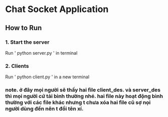 # Chat Socket Application
 
## How to Run
### 1. Start the server 
Run ' python server.py ' in terminal
### 2. Clients
Run ' python client.py ' in a new terminal
### note. ở đây mọi người sẽ thấy hai file client_des. và server_des thì mọi người cứ tải bình thường nhé. hai file này hoạt động bình thường với các file khác nhưng t chưa xóa hai file cũ sợ nọi người dùng đến nên t đổi tên xí.
